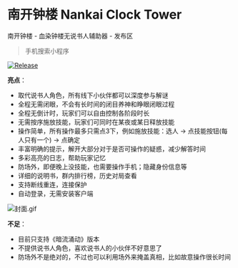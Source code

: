 # 南开钟楼 Nankai Clock Tower

南开钟楼 - 血染钟楼无说书人辅助器 - 发布区

> 手机搜索小程序 

[![Release](https://img.shields.io/badge/v1.0.0-blue?label=Release&color=blue)](https://github.com/liuzhaomax/nankai-clock-tower-release/releases)

**亮点**：
+ 取代说书人角色，所有线下小伙伴都可以深度参与解谜
+ 全程无需闭眼，不会有长时间的闭目养神和睁眼闭眼过程
+ 全程无倒计时，玩家们可以自由控制各阶段时长
+ 无需按序施放技能，玩家们可同时在某夜或某日释放技能
+ 操作简单，所有操作最多只需点3下，例如施放技能：选人 → 点技能按钮(每人只有一个) → 点确定
+ 丰富明确的提示，解开大部分对于是否可操作的疑惑，减少解答时间
+ 多彩高亮的日志，帮助玩家记忆
+ 防场外，即便晚上没技能，也需要操作手机；隐藏身份信息等
+ 详细的说明书，群内排行榜，历史对局查看
+ 支持断线重连，连接保护
+ 自动登录，无需安装客户端

![封面.gif](assets/img/封面.gif)

**不足**：
+ 目前只支持《暗流涌动》版本
+ 不提供说书人角色，喜欢说书人的小伙伴不好意思了
+ 防场外不是绝对的，不过也可以利用场外来掩盖真相，比如故意操作很长时间
